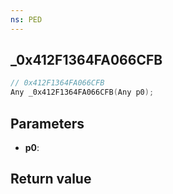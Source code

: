 ```yaml
---
ns: PED
---
```

## _0x412F1364FA066CFB

```c
// 0x412F1364FA066CFB
Any _0x412F1364FA066CFB(Any p0);
```


## Parameters
* **p0**: 

## Return value
